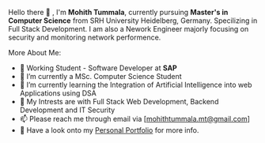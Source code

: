 Hello there 👋 , I'm __Mohith Tummala__, currently pursuing **Master's in Computer Science** from SRH University Heidelberg, Germany. Specilizing in Full Stack Development. I am also a Nework Engineer majorly focusing on security and monitoring network performence. 

More About Me:
- 💼 Working Student - Software Developer at **SAP**
- 👀 I’m currently a MSc. Computer Science Student
- 🌱 I’m currently learning the Integration of Artificial Intelligence into web Applications using DSA
- 🤔 My Intrests are with Full Stack Web Development, Backend Development and IT Security
- 📫 Please reach me through email via [mohithtummala.mt@gmail.com]
- 📝 Have a look onto my [Personal Portfolio](https://www.mohithtummala.de/) for more info.



